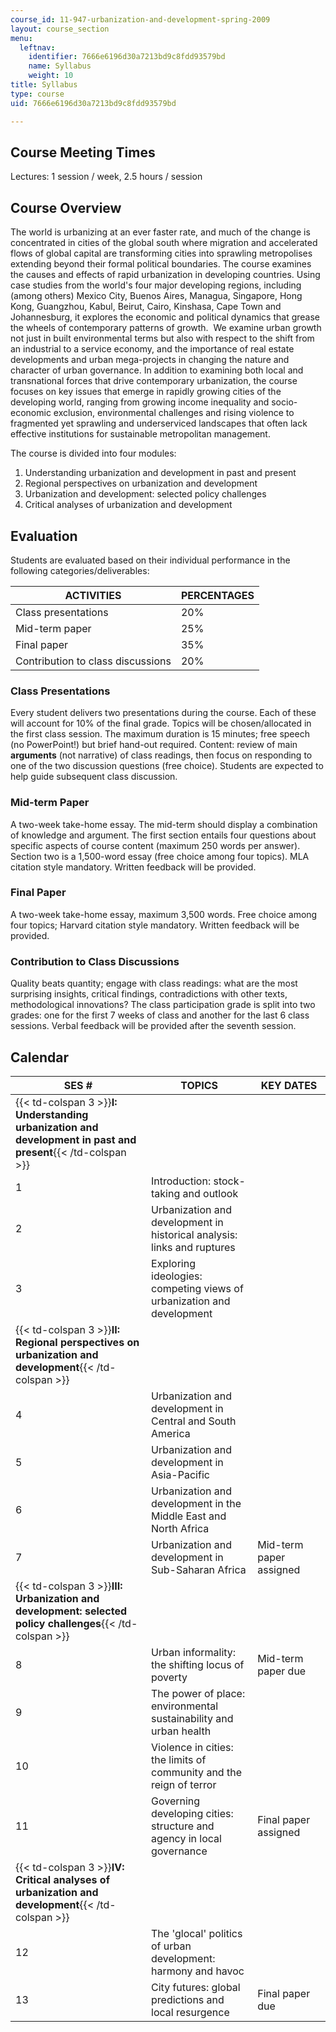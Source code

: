 ```yaml
---
course_id: 11-947-urbanization-and-development-spring-2009
layout: course_section
menu:
  leftnav:
    identifier: 7666e6196d30a7213bd9c8fdd93579bd
    name: Syllabus
    weight: 10
title: Syllabus
type: course
uid: 7666e6196d30a7213bd9c8fdd93579bd

---
```


Course Meeting Times
--------------------

Lectures: 1 session / week, 2.5 hours / session

Course Overview
---------------

The world is urbanizing at an ever faster rate, and much of the change is concentrated in cities of the global south where migration and accelerated flows of global capital are transforming cities into sprawling metropolises extending beyond their formal political boundaries. The course examines the causes and effects of rapid urbanization in developing countries. Using case studies from the world's four major developing regions, including (among others) Mexico City, Buenos Aires, Managua, Singapore, Hong Kong, Guangzhou, Kabul, Beirut, Cairo, Kinshasa, Cape Town and Johannesburg, it explores the economic and political dynamics that grease the wheels of contemporary patterns of growth.  We examine urban growth not just in built environmental terms but also with respect to the shift from an industrial to a service economy, and the importance of real estate developments and urban mega-projects in changing the nature and character of urban governance. In addition to examining both local and transnational forces that drive contemporary urbanization, the course focuses on key issues that emerge in rapidly growing cities of the developing world, ranging from growing income inequality and socio-economic exclusion, environmental challenges and rising violence to fragmented yet sprawling and underserviced landscapes that often lack effective institutions for sustainable metropolitan management.

The course is divided into four modules:

1.  Understanding urbanization and development in past and present
2.  Regional perspectives on urbanization and development
3.  Urbanization and development: selected policy challenges
4.  Critical analyses of urbanization and development

Evaluation
----------

Students are evaluated based on their individual performance in the following categories/deliverables:

| ACTIVITIES | PERCENTAGES |
| --- | --- |
| Class presentations | 20% |
| Mid-term paper | 25% |
| Final paper | 35% |
| Contribution to class discussions | 20% 

### Class Presentations

Every student delivers two presentations during the course. Each of these will account for 10% of the final grade. Topics will be chosen/allocated in the first class session. The maximum duration is 15 minutes; free speech (no PowerPoint!) but brief hand-out required. Content: review of main **arguments** (not narrative) of class readings, then focus on responding to one of the two discussion questions (free choice). Students are expected to help guide subsequent class discussion.

### Mid-term Paper

A two-week take-home essay. The mid-term should display a combination of knowledge and argument. The first section entails four questions about specific aspects of course content (maximum 250 words per answer).  Section two is a 1,500-word essay (free choice among four topics). MLA citation style mandatory. Written feedback will be provided.

### Final Paper

A two-week take-home essay, maximum 3,500 words. Free choice among four topics; Harvard citation style mandatory. Written feedback will be provided.

### Contribution to Class Discussions

Quality beats quantity; engage with class readings: what are the most surprising insights, critical findings, contradictions with other texts, methodological innovations? The class participation grade is split into two grades: one for the first 7 weeks of class and another for the last 6 class sessions. Verbal feedback will be provided after the seventh session.

Calendar
--------

| SES # | TOPICS | KEY DATES |
| --- | --- | --- |
| {{< td-colspan 3 >}}**I: Understanding urbanization and development in past and present**{{< /td-colspan >}} |||
| 1 | Introduction: stock-taking and outlook | &nbsp; |
| 2 | Urbanization and development in historical analysis: links and ruptures | &nbsp; |
| 3 | Exploring ideologies: competing views of urbanization and development | &nbsp; |
| {{< td-colspan 3 >}}**II: Regional perspectives on urbanization and development**{{< /td-colspan >}} |||
| 4 | Urbanization and development in Central and South America | &nbsp; |
| 5 | Urbanization and development in Asia-Pacific | &nbsp; |
| 6 | Urbanization and development in the Middle East and North Africa | &nbsp; |
| 7 | Urbanization and development in Sub-Saharan Africa | Mid-term paper assigned |
| {{< td-colspan 3 >}}**III: Urbanization and development: selected policy challenges**{{< /td-colspan >}} |||
| 8 | Urban informality: the shifting locus of poverty | Mid-term paper due |
| 9 | The power of place: environmental sustainability and urban health | &nbsp; |
| 10 | Violence in cities: the limits of community and the reign of terror | &nbsp; |
| 11 | Governing developing cities: structure and agency in local governance | Final paper assigned |
| {{< td-colspan 3 >}}**IV: Critical analyses of urbanization and development**{{< /td-colspan >}} |||
| 12 | The 'glocal' politics of urban development: harmony and havoc | &nbsp; |
| 13 | City futures: global predictions and local resurgence | Final paper due